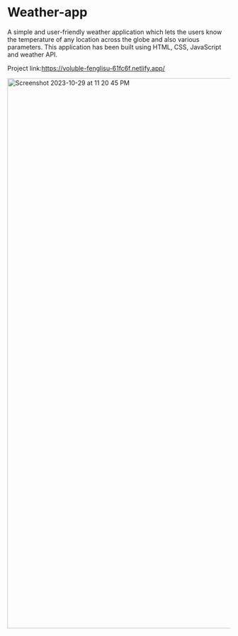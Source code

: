 # Weather-app
A simple and user-friendly weather application which lets the users know the temperature of any location across the globe and also various parameters. This application has been built using HTML, CSS, JavaScript and weather API.

Project link:https://voluble-fenglisu-61fc6f.netlify.app/

<img width="1243" alt="Screenshot 2023-10-29 at 11 20 45 PM" src="https://github.com/AbhilashUpadhyay/Weather-app/assets/93393330/9924f261-1a00-4707-ba0e-f70e485f7c99">
